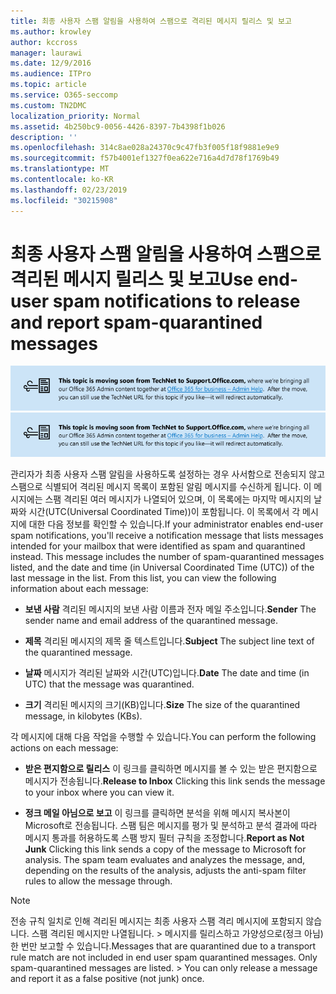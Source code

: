 ```yaml
---
title: 최종 사용자 스팸 알림을 사용하여 스팸으로 격리된 메시지 릴리스 및 보고
ms.author: krowley
author: kccross
manager: laurawi
ms.date: 12/9/2016
ms.audience: ITPro
ms.topic: article
ms.service: O365-seccomp
ms.custom: TN2DMC
localization_priority: Normal
ms.assetid: 4b250bc9-0056-4426-8397-7b4398f1b026
description: ''
ms.openlocfilehash: 314c8ae028a24370c9c47fb3f005f18f9881e9e9
ms.sourcegitcommit: f57b4001ef1327f0ea622e716a4d7d78f1769b49
ms.translationtype: MT
ms.contentlocale: ko-KR
ms.lasthandoff: 02/23/2019
ms.locfileid: "30215908"
---
```

# <a name="use-end-user-spam-notifications-to-release-and-report-spam-quarantined-messages"></a><span data-ttu-id="3a950-102">최종 사용자 스팸 알림을 사용하여 스팸으로 격리된 메시지 릴리스 및 보고</span><span class="sxs-lookup"><span data-stu-id="3a950-102">Use end-user spam notifications to release and report spam-quarantined messages</span></span>

<span data-ttu-id="3a950-103">[![TechNet에서 support.office.com로 이동하는 콘텐츠에 대한 이미지 텍스트](media/ab7c897a-4798-4f31-8c84-f17a8409b133.png)](https://go.microsoft.com/fwlink/p/?LinkID=624152)</span><span class="sxs-lookup"><span data-stu-id="3a950-103">[![Text in image about content moving from TechNet to support.office.com](media/ab7c897a-4798-4f31-8c84-f17a8409b133.png)](https://go.microsoft.com/fwlink/p/?LinkID=624152)</span></span>
  
<span data-ttu-id="3a950-p101">관리자가 최종 사용자 스팸 알림을 사용하도록 설정하는 경우 사서함으로 전송되지 않고 스팸으로 식별되어 격리된 메시지 목록이 포함된 알림 메시지를 수신하게 됩니다. 이 메시지에는 스팸 격리된 여러 메시지가 나열되어 있으며, 이 목록에는 마지막 메시지의 날짜와 시간(UTC(Universal Coordinated Time))이 포함됩니다. 이 목록에서 각 메시지에 대한 다음 정보를 확인할 수 있습니다.</span><span class="sxs-lookup"><span data-stu-id="3a950-p101">If your administrator enables end-user spam notifications, you'll receive a notification message that lists messages intended for your mailbox that were identified as spam and quarantined instead. This message includes the number of spam-quarantined messages listed, and the date and time (in Universal Coordinated Time (UTC)) of the last message in the list. From this list, you can view the following information about each message:</span></span> 
  
- <span data-ttu-id="3a950-107">**보낸 사람** 격리된 메시지의 보낸 사람 이름과 전자 메일 주소입니다.</span><span class="sxs-lookup"><span data-stu-id="3a950-107">**Sender** The sender name and email address of the quarantined message.</span></span> 
    
- <span data-ttu-id="3a950-108">**제목** 격리된 메시지의 제목 줄 텍스트입니다.</span><span class="sxs-lookup"><span data-stu-id="3a950-108">**Subject** The subject line text of the quarantined message.</span></span> 
    
- <span data-ttu-id="3a950-109">**날짜** 메시지가 격리된 날짜와 시간(UTC)입니다.</span><span class="sxs-lookup"><span data-stu-id="3a950-109">**Date** The date and time (in UTC) that the message was quarantined.</span></span> 
    
- <span data-ttu-id="3a950-110">**크기** 격리된 메시지의 크기(KB)입니다.</span><span class="sxs-lookup"><span data-stu-id="3a950-110">**Size** The size of the quarantined message, in kilobytes (KBs).</span></span> 
    
<span data-ttu-id="3a950-111">각 메시지에 대해 다음 작업을 수행할 수 있습니다.</span><span class="sxs-lookup"><span data-stu-id="3a950-111">You can perform the following actions on each message:</span></span>
  
- <span data-ttu-id="3a950-112">**받은 편지함으로 릴리스** 이 링크를 클릭하면 메시지를 볼 수 있는 받은 편지함으로 메시지가 전송됩니다.</span><span class="sxs-lookup"><span data-stu-id="3a950-112">**Release to Inbox** Clicking this link sends the message to your inbox where you can view it.</span></span> 
    
- <span data-ttu-id="3a950-p102">**정크 메일 아님으로 보고** 이 링크를 클릭하면 분석을 위해 메시지 복사본이 Microsoft로 전송됩니다. 스팸 팀은 메시지를 평가 및 분석하고 분석 결과에 따라 메시지 통과를 허용하도록 스팸 방지 필터 규칙을 조정합니다.</span><span class="sxs-lookup"><span data-stu-id="3a950-p102">**Report as Not Junk** Clicking this link sends a copy of the message to Microsoft for analysis. The spam team evaluates and analyzes the message, and, depending on the results of the analysis, adjusts the anti-spam filter rules to allow the message through.</span></span> 
    
> [!NOTE]
>  <span data-ttu-id="3a950-p103">전송 규칙 일치로 인해 격리된 메시지는 최종 사용자 스팸 격리 메시지에 포함되지 않습니다. 스팸 격리된 메시지만 나열됩니다. >  메시지를 릴리스하고 가양성으로(정크 아님) 한 번만 보고할 수 있습니다.</span><span class="sxs-lookup"><span data-stu-id="3a950-p103">Messages that are quarantined due to a transport rule match are not included in end user spam quarantined messages. Only spam-quarantined messages are listed. >  You can only release a message and report it as a false positive (not junk) once.</span></span> 
  

